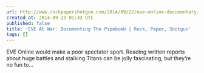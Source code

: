 ```yaml
---
url: http://www.rockpapershotgun.com/2014/09/22/eve-online-documentary/
created_at: 2014-09-23 01:33 UTC
published: false
title: 'EVE At War: Documenting The Pipebomb | Rock, Paper, Shotgun'
tags: []
---
```


EVE Online would make a poor spectator sport. Reading written reports about huge battles and stalking Titans can be jolly fascinating, but they’re no fun to…

